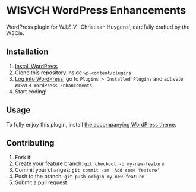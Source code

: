 # WISVCH WordPress Enhancements

WordPress plugin for W.I.S.V. 'Christiaan Huygens', carefully crafted by the W3Cie.


## Installation

1. [Install WordPress](https://codex.wordpress.org/Installing_WordPress)
2. Clone this repository inside `wp-content/plugins`
3. [Log into WordPress](https://codex.wordpress.org/First_Steps_With_WordPress), go to `Plugins > Installed Plugins` and activate `	
WISVCH WordPress Enhancements`.
4. Start coding!

## Usage

To fully enjoy this plugin, install [the accompanying WordPress theme](https://github.com/WISVCH/rechallenge/).

## Contributing

1. Fork it!
2. Create your feature branch: `git checkout -b my-new-feature`
3. Commit your changes: `git commit -am 'Add some feature'`
4. Push to the branch: `git push origin my-new-feature`
5. Submit a pull request
